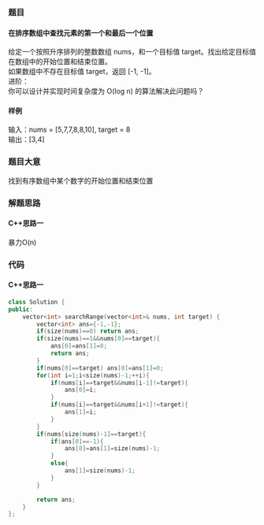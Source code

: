 ### 题目
#### 在排序数组中查找元素的第一个和最后一个位置
给定一个按照升序排列的整数数组 nums，和一个目标值 target。找出给定目标值在数组中的开始位置和结束位置。  
如果数组中不存在目标值 target，返回 [-1, -1]。  
进阶：  
你可以设计并实现时间复杂度为 O(log n) 的算法解决此问题吗？
#### 样例
输入：nums = [5,7,7,8,8,10], target = 8  
输出：[3,4]
### 题目大意
找到有序数组中某个数字的开始位置和结束位置
### 解题思路
#### C++思路一
暴力O(n)
### 代码
#### C++思路一
```C++
class Solution {
public:
    vector<int> searchRange(vector<int>& nums, int target) {
        vector<int> ans={-1,-1};
        if(size(nums)==0) return ans;
        if(size(nums)==1&&nums[0]==target){
            ans[0]=ans[1]=0;
            return ans;
        } 
        if(nums[0]==target) ans[0]=ans[1]=0;
        for(int i=1;i<size(nums)-1;++i){
            if(nums[i]==target&&nums[i-1]!=target){
                ans[0]=i;
            }
            if(nums[i]==target&&nums[i+1]!=target){
                ans[1]=i;
            }
        }
        if(nums[size(nums)-1]==target){
            if(ans[0]==-1){
                ans[0]=ans[1]=size(nums)-1;
            }
            else{
                ans[1]=size(nums)-1;
            }
        }

        return ans;
    }
};
```